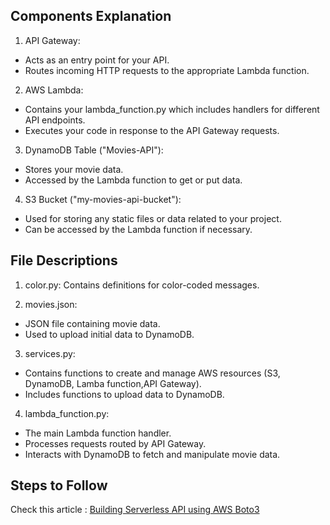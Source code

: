 ## Components Explanation
1. API Gateway:
- Acts as an entry point for your API.
- Routes incoming HTTP requests to the appropriate Lambda function.

2. AWS Lambda:
- Contains your lambda_function.py which includes handlers for different API endpoints.
- Executes your code in response to the API Gateway requests.

3. DynamoDB Table ("Movies-API"):
- Stores your movie data.
- Accessed by the Lambda function to get or put data.

4. S3 Bucket ("my-movies-api-bucket"):
- Used for storing any static files or data related to your project.
- Can be accessed by the Lambda function if necessary.

## File Descriptions
1. color.py:
   Contains definitions for color-coded messages.

2. movies.json:
- JSON file containing movie data.
- Used to upload initial data to DynamoDB.

3. services.py:
- Contains functions to create and manage AWS resources (S3, DynamoDB, Lamba function,API Gateway).
- Includes functions to upload data to DynamoDB.

4. lambda_function.py:
- The main Lambda function handler.
- Processes requests routed by API Gateway.
- Interacts with DynamoDB to fetch and manipulate movie data.

## Steps to Follow
Check this article : [Building Serverless API using AWS Boto3](https://audrey01.hashnode.dev/building-serverless-api-using-aws-boto3)

